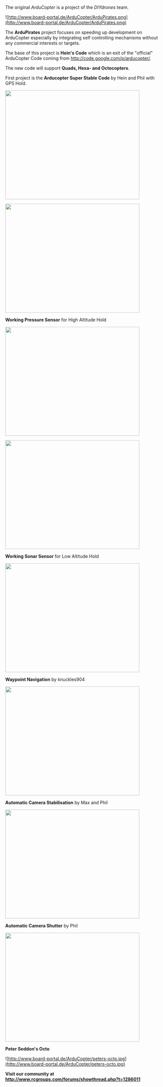 The original _ArduCopter_ is a project of the _DIYdrones_ team.

![http://www.board-portal.de/ArduCopter/ArduPirates.png](http://www.board-portal.de/ArduCopter/ArduPirates.png)

The **ArduPirates** project focuses on speeding up development on ArduCopter especially by integrating self controlling mechanisms without any commercial interests or targets.

The base of this project is **Hein's Code** which is an exit of the "official" ArduCopter Code coming from http://code.google.com/p/arducopter/.

The new code will support **Quads, Hexa- and Octocopters**.

First project is the **Arducopter Super Stable Code** by Hein and Phil with GPS Hold.


<a href='http://www.youtube.com/watch?feature=player_embedded&v=AI_wxg-TxUs' target='_blank'><img src='http://img.youtube.com/vi/AI_wxg-TxUs/0.jpg' width='425' height=344 /></a>

<a href='http://www.youtube.com/watch?feature=player_embedded&v=ytWSZPs0cAM' target='_blank'><img src='http://img.youtube.com/vi/ytWSZPs0cAM/0.jpg' width='425' height=344 /></a>


**Working Pressure Sensor** for High Altitude Hold

<a href='http://www.youtube.com/watch?feature=player_embedded&v=Wit4tqS9c2k' target='_blank'><img src='http://img.youtube.com/vi/Wit4tqS9c2k/0.jpg' width='425' height=344 /></a>

<a href='http://www.youtube.com/watch?feature=player_embedded&v=RvsAE7tW_Kk' target='_blank'><img src='http://img.youtube.com/vi/RvsAE7tW_Kk/0.jpg' width='425' height=344 /></a>

**Working Sonar Sensor** for Low Altitude Hold

<a href='http://www.youtube.com/watch?feature=player_embedded&v=PhBe4keCX68' target='_blank'><img src='http://img.youtube.com/vi/PhBe4keCX68/0.jpg' width='425' height=344 /></a>


**Waypoint Navigation** by knuckles904

<a href='http://www.youtube.com/watch?feature=player_embedded&v=gHHe1mXzjhs' target='_blank'><img src='http://img.youtube.com/vi/gHHe1mXzjhs/0.jpg' width='425' height=344 /></a>


**Automatic Camera Stabilisation** by Max and Phil

<a href='http://www.youtube.com/watch?feature=player_embedded&v=qsHd8Mzk9OI' target='_blank'><img src='http://img.youtube.com/vi/qsHd8Mzk9OI/0.jpg' width='425' height=344 /></a>


**Automatic Camera Shutter** by Phil

<a href='http://www.youtube.com/watch?feature=player_embedded&v=-FA6j-NgV1c' target='_blank'><img src='http://img.youtube.com/vi/-FA6j-NgV1c/0.jpg' width='425' height=344 /></a>


**Peter Seddon's Octo**

![http://www.board-portal.de/ArduCopter/peters-octo.jpg](http://www.board-portal.de/ArduCopter/peters-octo.jpg)

**Visit our community at http://www.rcgroups.com/forums/showthread.php?t=1286011**
